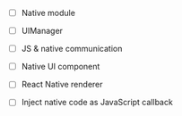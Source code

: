 * [ ] Native module
* [ ] UIManager
* [ ] JS & native communication
* [ ] Native UI component
* [ ] React Native renderer
* [ ] Inject native code as JavaScript callback




